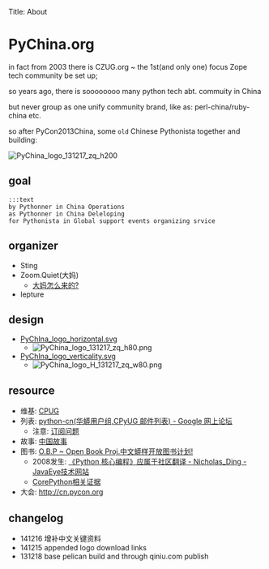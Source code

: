 Title: About

# PyChina.org

in fact from 2003 there is CZUG.org ~ the 1st(and only one) focus Zope tech community be set up;

so years ago, there is soooooooo many python tech abt. commuity in China

but never group as one unify community brand,
like as: perl-china/ruby-china etc. 

so after PyCon2013China, some `old` Chinese Pythonista together and building:

![PyChina_logo_131217_zq_h200](../_images/PyChina_logo_131217_zq_h200.png)

## goal


    :::text
    by Pythonner in China Operations
    as Pythonner in China Deleloping
    for Pythonista in Global support events organizing srvice


## organizer

- Sting
- Zoom.Quiet(大妈)
    + [大妈怎么来的?](http://wiki.woodpecker.org.cn/moin/ZoomQuietAbt)
- lepture

## design

- [PyChIna_logo_horizontal.svg](http://pyconcn.qiniudn.com/zoomquiet/res/logo/PyChIna_logo_131217_zq.svg)
    + ![PyChina_logo_131217_zq_h80.png](http://pyconcn.qiniudn.com/zoomquiet/res/logo/PyChina_logo_131217_zq_h80.png)
- [PyChIna_logo_verticality.svg](http://pyconcn.qiniudn.com/zoomquiet/res/logo/PyChIna_logo_H_131217_zq.svg)
    - ![PyChina_logo_H_131217_zq_w80.png](http://pyconcn.qiniudn.com/zoomquiet/res/logo/PyChina_logo_H_131217_zq_w80.png)

## resource

- 维基: [CPUG](http://wiki.woodpecker.org.cn/moin/CPUG)
- 列表: [python-cn(华蟒用户组,CPyUG 邮件列表) - Google 网上论坛](https://groups.google.com/forum/#!forum/python-cn)
    + 注意: [订阅问题](https://code.google.com/p/cpyug/wiki/PythonCn#%E8%AE%A2%E9%98%85%E9%97%AE%E9%A2%98)
- 故事: [中国故事](https://code.google.com/p/cpyug/wiki/CpyUg)
- 图书: [O.B.P ~ Open Book Proj.中文蟒样开放图书计划!](https://code.google.com/p/openbookproject/)
    + 2008发生: [《Python 核心编程》应属于社区翻译 - Nicholas_Ding - JavaEye技术网站](http://devrel.zoomquiet.io/data/20080704230201/index.html)
    + [CorePython相关证据](http://devrel.zoomquiet.io/data/20080703232127/index.html)
- 大会: http://cn.pycon.org

## changelog

- 141216 增补中文关键资料
- 141215 appended logo download links
- 131218 base pelican build and through qiniu.com publish
